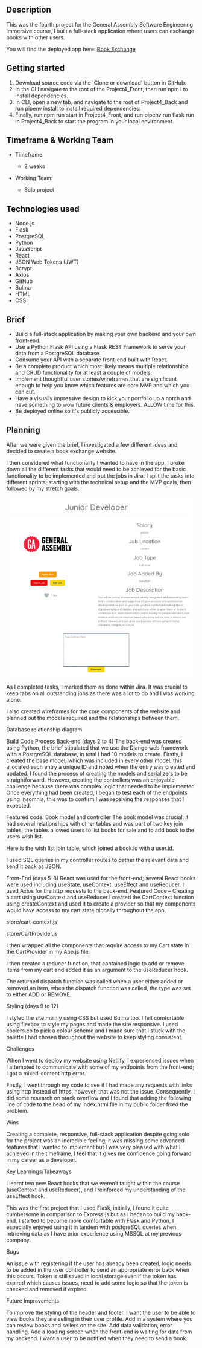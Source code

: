 
## Description

This was the fourth project for the General Assembly Software Engineering Immersive course, I built a full-stack application where users can exchange books with other users.

You will find the deployed app here:  [Book Exchange](https://b00k-exchange.netlify.app)

## Getting started

1. Download source code via the 'Clone or download' button in GitHub.
2. In the CLI navigate to the root of the Project4_Front, then run npm i to install dependencies.
3. In CLI, open a new tab, and navigate to the root of Project4_Back and run pipenv install to install required dependencies.
4. Finally, run npm run start in Project4_Front, and run pipenv run flask run in Project4_Back to start the program in your local environment.

## Timeframe & Working Team

- Timeframe:
    - 2 weeks
 
- Working Team:
    - Solo project

## Technologies used
- Node.js
- Flask
- PostgreSQL
- Python
- JavaScript
- React
- JSON Web Tokens (JWT)
- Bcrypt
- Axios
- GitHub
- Bulma
- HTML
- CSS

## Brief
- Build a full-stack application by making your own backend and your own front-end.
- Use a Python Flask API using a Flask REST Framework to serve your data from a PostgreSQL database.
- Consume your API with a separate front-end built with React.
- Be a complete product which most likely means multiple relationships and CRUD functionality for at least a couple of models.
- Implement thoughtful user stories/wireframes that are significant enough to help you know which features are core MVP and which you can cut.
- Have a visually impressive design to kick your portfolio up a notch and have something to wow future clients & employers. ALLOW time for this.
- Be deployed online so it's publicly accessible.
 
 
## Planning
After we were given the brief, I investigated a few different ideas and decided to create a book exchange website.

I then considered what functionality I wanted to have in the app. I broke down all the different tasks that would need to be achieved for the basic functionality to be implemented and put the jobs in Jira. I split the tasks into different sprints, starting with the technical setup and the MVP goals, then followed by my stretch goals.

![Screenshot - Jira](https://github.com/dancfc84/Project3_Front/blob/main/Screenshots/jobpage.png) 
 
As I completed tasks, I marked them as done within Jira. It was crucial to keep tabs on all outstanding jobs as there was a lot to do and I was working alone.

I also created wireframes for the core components of the website and planned out the models required and the relationships between them.
 

Database relationship diagram

 
Build Code Process
Back-end (days 2 to 4)
The back-end was created using Python, the brief stipulated that we use the Django web framework with a PostgreSQL database, in total I had 10 models to create. Firstly, I created the base model, which was included in every other model, this allocated each entry a unique ID and noted when the entry was created and updated. I found the process of creating the models and serializers to be straightforward. However, creating the controllers was an enjoyable challenge because there was complex logic that needed to be implemented. Once everything had been created, I began to test each of the endpoints using Insomnia, this was to confirm I was receiving the responses that I expected.
 
 
 
 
Featured code: Book model and controller
The book model was crucial, it had several relationships with other tables and was part of two key join tables, the tables allowed users to list books for sale and to add book to the users wish list.

Here is the wish list join table, which joined a book.id with a user.id.

I used SQL queries in my controller routes to gather the relevant data and send it back as JSON. 

 
Front-End (days 5-8)
React was used for the front-end; several React hooks were used including useState, useContext, useEffect and useReducer. I used Axios for the http requests to the back-end.
Featured Code – Creating a cart using useContext and useReducer
I created the CartContext function using createContext and used it to create a provider so that my components would have access to my cart state globally throughout the app.
 
store/cart-context.js

 
store/CartProvider.js








I then wrapped all the components that require access to my Cart state in the CartProvider in my App.js file.



I then created a reducer function, that contained logic to add or remove items from my cart and added it as an argument to the useReducer hook.





The returned dispatch function was called when a user either added or removed an item, when the dispatch function was called, the type was set to either ADD or REMOVE.




Styling (days 9 to 12)

I styled the site mainly using CSS but used Bulma too. I felt comfortable using flexbox to style my pages and made the site responsive. I used coolers.co to pick a colour scheme and I made sure that I stuck with the palette I had chosen throughout the website to keep styling consistent.



Challenges

When I went to deploy my website using Netlify, I experienced issues when I attempted to communicate with some of my endpoints from the front-end; I got a mixed-content http error.



Firstly, I went through my code to see if I had made any requests with links using http instead of https, however, that was not the issue. Consequently, I did some research on stack overflow and I found that adding the following line of code to the head of my index.html file in my public folder fixed the problem.

  <head>
    <meta http-equiv="Content-Security-Policy" content="upgrade-insecure-requests">
  </head>

Wins

Creating a complete, responsive, full-stack application despite going solo for the project was an incredible feeling, it was missing some advanced features that I wanted to implement but I was very pleased with what I achieved in the timeframe, I feel that it gives me confidence going forward in my career as a developer.


Key Learnings/Takeaways

I learnt two new React hooks that we weren’t taught within the course (useContext and useReducer), and I reinforced my understanding of the useEffect hook.  

This was the first project that I used Flask, initially, I found it quite cumbersome in comparison to Express.js but as I began to build my back-end, I started to become more comfortable with Flask and Python, I especially enjoyed using it in tandem with postgreSQL queries when retrieving data as I have prior experience using MSSQL at my previous company.

Bugs

An issue with registering if the user has already been created, logic needs to be added in the user controller to send an appropriate error back when this occurs.
Token is still saved in local storage even if the token has expired which causes issues, need to add some logic so that the token is checked and removed if expired.

Future Improvements

To improve the styling of the header and footer.
I want the user to be able to view books they are selling in their user profile.
Add in a system where you can review books and sellers on the site.
Add data validation, error handling.
Add a loading screen when the front-end is waiting for data from my backend.
I want a user to be notified when they need to send a book.
